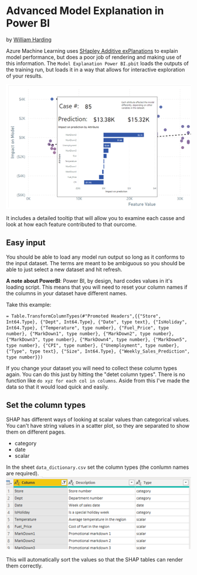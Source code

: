 # Advanced Model Explanation in Power BI

by [William Harding](https://github.com/BillmanH)

Azure Machine Learning uses [SHapley Additive exPlanations](https://github.com/slundberg/shap?msclkid=47f41184ae1f11ec86a1f83ddecfce09) to explain model performance, but does a poor job of rendering and making use of this information. The `Model Explanation Power BI.pbit` loads the outputs of the training run, but loads it in a way that allows for interactive exploration of your results. 

![training pipeline diagram](../media/shap_tooltip.png)

It includes a detailed tooltip that will allow you to examine each casse and look at how each feature contributed to that ourcome. 


## Easy input

You should be able to load any model run output so long as it conforms to the input dataset. The terms are meant to be ambiguous so you should be able to just select a new dataset and hit refresh. 

**A note about PowerBI**: Power BI, by design, hard codes values in it's loading script. This means that you will need to reset your column names if the columns in your dataset have different names. 

Take this example:
```
= Table.TransformColumnTypes(#"Promoted Headers",{{"Store", Int64.Type}, {"Dept", Int64.Type}, {"Date", type text}, {"IsHoliday", Int64.Type}, {"Temperature", type number}, {"Fuel_Price", type number}, {"MarkDown1", type number}, {"MarkDown2", type number}, {"MarkDown3", type number}, {"MarkDown4", type number}, {"MarkDown5", type number}, {"CPI", type number}, {"Unemployment", type number}, {"Type", type text}, {"Size", Int64.Type}, {"Weekly_Sales_Prediction", type number}})
```
If you change your dataset you will need to collect these column types again. You can do this just by hitting the "detet column types". There is no function like `do xyz for each col in columns`. Aside from this I've made the data so that it would load quick and easily. 

## Set the column types
SHAP has different ways of looking at scalar values than categorical values. You can't have string values in a scatter plot, so they are separated to show them on different pages. 
* category
* date
* scalar

In the sheet `data_dictionary.csv` set the column types (the conlumn names are required). 
![training pipeline diagram](../media/columntypes.png)

This will automatically sort the values so that the SHAP tables can render them correctly. 